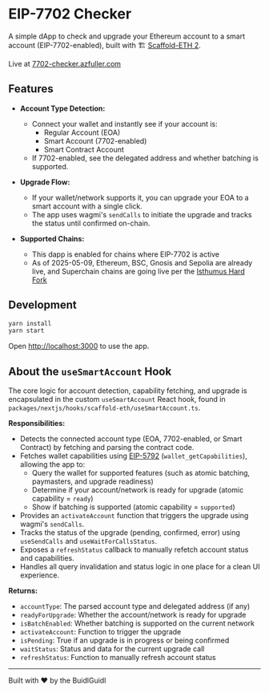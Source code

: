 # EIP-7702 Checker

A simple dApp to check and upgrade your Ethereum account to a smart account (EIP-7702-enabled), built with 🏗 [Scaffold-ETH 2](https://github.com/scaffold-eth/scaffold-eth-2).

Live at [7702-checker.azfuller.com](https://7702-checker.azfuller.com)

## Features

- **Account Type Detection:**
  - Connect your wallet and instantly see if your account is:
    - Regular Account (EOA)
    - Smart Account (7702-enabled)
    - Smart Contract Account
  - If 7702-enabled, see the delegated address and whether batching is supported.

- **Upgrade Flow:**
  - If your wallet/network supports it, you can upgrade your EOA to a smart account with a single click.
  - The app uses wagmi's `sendCalls` to initiate the upgrade and tracks the status until confirmed on-chain.

- **Supported Chains:**
  - This dapp is enabled for chains where EIP-7702 is active
  - As of 2025-05-09, Ethereum, BSC, Gnosis and Sepolia are already live, and Superchain chains are going live per the [Isthumus Hard Fork](https://docs.optimism.io/notices/upgrade-15)

## Development

```bash
yarn install
yarn start
```

Open [http://localhost:3000](http://localhost:3000) to use the app.

## About the `useSmartAccount` Hook

The core logic for account detection, capability fetching, and upgrade is encapsulated in the custom `useSmartAccount` React hook, found in `packages/nextjs/hooks/scaffold-eth/useSmartAccount.ts`.

**Responsibilities:**
- Detects the connected account type (EOA, 7702-enabled, or Smart Contract) by fetching and parsing the contract code.
- Fetches wallet capabilities using [EIP-5792](https://www.eip5792.xyz/introduction) (`wallet_getCapabilities`), allowing the app to:
  - Query the wallet for supported features (such as atomic batching, paymasters, and upgrade readiness)
  - Determine if your account/network is ready for upgrade (atomic capability = `ready`)
  - Show if batching is supported (atomic capability = `supported`)
- Provides an `activateAccount` function that triggers the upgrade using wagmi's `sendCalls`.
- Tracks the status of the upgrade (pending, confirmed, error) using `useSendCalls` and `useWaitForCallsStatus`.
- Exposes a `refreshStatus` callback to manually refetch account status and capabilities.
- Handles all query invalidation and status logic in one place for a clean UI experience.

**Returns:**
- `accountType`: The parsed account type and delegated address (if any)
- `readyForUpgrade`: Whether the account/network is ready for upgrade
- `isBatchEnabled`: Whether batching is supported on the current network
- `activateAccount`: Function to trigger the upgrade
- `isPending`: True if an upgrade is in progress or being confirmed
- `waitStatus`: Status and data for the current upgrade call
- `refreshStatus`: Function to manually refresh account status

---

Built with ❤️ by the BuidlGuidl